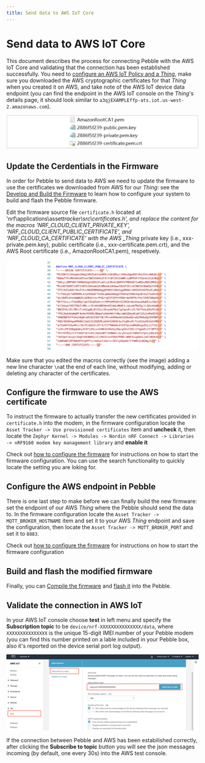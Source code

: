```yaml
---
title: Send data to AWS IoT Core
---
```


# Send data to AWS IoT Core

This document describes the process for connecting Pebble with the AWS IoT Core and validating that the connection has been established successfully. You need to [configure an AWS IoT Policy and a _Thing_](pebble-aws-configuration), make sure you downloaded the AWS cryptographic certificates for that _Thing_ when you created it on AWS, and take note of the AWS IoT device data endpoint (you can find the endpoint in the AWS IoT console on the _Thing_'s details page, it should look similar to `a3qjEXAMPLEffp-ats.iot.us-west-2.amazonaws.com`).

![](/img/developer/pebble-certificates.png)

## Update the Cerdentials in the Firmware

In order for Pebble to send data to AWS we need to update the firmware to use the certificates we downloaded from AWS for our _Thing_: see the [Develop and Build the Firmware](pebble-build-windows) to learn how to configure your system to build and flash the Pebble firmware.

Edit the firmware source file `certificate.h` located at 'nrf\applications\asset*tracker\src\certificates.h', and replace the content for the macros 'NRF_CLOUD_CLIENT_PRIVATE_KEY', 'NRF_CLOUD_CLIENT_PUBLIC_CERTIFICATE', and 'NRF_CLOUD_CA_CERTIFICATE' with the AWS \_Thing* private key (i.e., xxx-private.pem.key), public certificate (i.e., xxx-certificate.pem.crt), and the AWS Root certificate (i.e., AmazonRootCA1.pem), respetively.

![](/img/developer/pebble_certificate_string.png)

Make sure that you edited the macros correctly (see the image) adding a new line character `\n`at the end of each line, without modifying, adding or deleting any character of the certificates.

## Configure the firmware to use the AWS certificate

To instruct the firmware to actually transfer the new certificates provided in `certificate.h` into the modem, in the firmware configuration locate the `Asset Tracker -> Use provisioned certificates` item and **uncheck** it, then locate the `Zephyr Kernel -> Modules -> Nordin nRF Connect -> Libraries -> nRF9160 modem key management library` and **enable it**

Check out [how to configure the firmware](pebble-firmware-configure) for instructions on how to start the firmware configuration. You can use the search functionality to quickly locate the setting you are loking for.

## Configure the AWS endpoint in Pebble

There is one last step to make before we can finally build the new firmware: set the endpoint of our AWS _Thing_ where the Pebble should send the data to. In the firmware configuration locate the `Asset Tracker -> MQTT_BROKER_HOSTNAME` item and set it to your AWS _Thing_ endpoint and save the configuration, then locate the `Asset Tracker -> MQTT_BROKER_PORT` and set it to `8883`.

Check out [how to configure the firmware](pebble-firmware-configure) for instructions on how to start the firmware configuration

## Build and flash the modified firmware

Finally, you can [Compile the firmware](pebble-build-windows) and [flash it](pebble-flash) into the Pebble.

## Validate the connection in AWS IoT

In your AWS IoT console choose **test** in left menu and specify the **Subscription topic** to be `device/nrf-XXXXXXXXXXXXXXX/data`, where `XXXXXXXXXXXXXXX` is the unique 15-digit IMEI number of your Pebble modem (you can find this number printed on a lable included in your Pebble box, also it's reported on the device serial port log output).

![](/img/developer/pebble_aws_iot_test.png)

If the connection between Pebble and AWS has been estabilished correctly, after clicking the **Subscribe to topic** button you will see the json messages incoming (by default, one every 30s) into the AWS test console.
